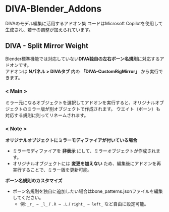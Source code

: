 # DIVA-Blender_Addons
DIVAのモデル編集に活用するアドオン集
コードはMicrosoft Copilotを使用して生成され、若干の調整が加えられています。

## DIVA - Split Mirror Weight
Blender標準機能では対応していない**DIVA独自の左右ボーン名規則**に対応するアドオンです。  
アドオンは **Nパネル > DIVAタブ** 内の **「DIVA-CustomRigMirror」** から実行できます。

### **< Main >**
ミラー元になるオブジェクトを選択してアドオンを実行すると、オリジナルオブジェクトのミラー版が別オブジェクトで作成されます。
ウエイト（ボーン）も対応する規則に則ってリネームされます。

### **< Note >**
**オリジナルオブジェクトにミラーモディファイアが付いている場合**
   - ミラーモディファイアを **非表示** にして、ミラーオブジェクトが作成されます。
   - オリジナルオブジェクトには **変更を加えない** ため、編集後にアドオンを再実行することで、ミラー版を更新可能。

**ボーン名規則のカスタマイズ**  
- ボーン名規則を独自に追加したい場合はbone_patterns.jsonファイルを編集してください。
   - 例: `_r_ → _l_` / `.R → .L` / `right_ → left_` など自由に設定可能。

